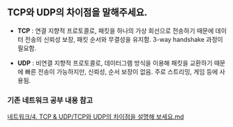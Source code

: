 ## TCP와 UDP의 차이점을 말해주세요.

- **TCP** : 연결 지향적 프로토콜로, 패킷을 하나의 가상 회선으로 전송하기 때문에 데이터 전송의 신뢰성 보장, 패킷 순서와 무결성을 유지함. 3-way handshake 과정이 필요함.

- **UDP** : 비연결 지향적 프로토콜로, 데이터그램 방식을 이용해 패킷을 교환하기 때문에 빠른 전송이 가능하지만, 신뢰성, 순서 보장이 없음. 주로 스트리밍, 게임 등에 사용됨.

### 기존 네트워크 공부 내용 참고

[네트워크/4. TCP & UDP/TCP와 UDP의 차이점을 설명해 보세요.md](https://github.com/YJ-ComputerScience-Study/CS-Study/blob/main/%EB%84%A4%ED%8A%B8%EC%9B%8C%ED%81%AC/4.%20TCP%20%26%20UDP/TCP%EC%99%80%20UDP%EC%9D%98%20%EC%B0%A8%EC%9D%B4%EC%A0%90%EC%9D%84%20%EC%84%A4%EB%AA%85%ED%95%B4%20%EB%B3%B4%EC%84%B8%EC%9A%94.md)
